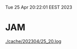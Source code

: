 Tue 25 Apr 20:22:01 EEST 2023
# JAM
<a href='./cache/202304/25_20.log'>./cache/202304/25_20.log</a>
